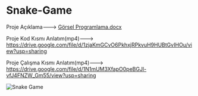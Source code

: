 # Snake-Game

Proje Açıklama--->   [Görsel Programlama.docx](https://github.com/mustafamertkaya/Snake-Game/files/8238744/Gorsel.Programlama.docx)

Proje Kod Kısmı Anlatım(mp4)--->  https://drive.google.com/file/d/1zjaKmGCvO6PkhxjRPkvuH9HUBtGvIHOu/view?usp=sharing

Proje Çalışma Kısmı Anlatım(mp4)--->  https://drive.google.com/file/d/1N1mUM3XfapO0peBGJl-vfJ4FNZW_Gm55/view?usp=sharing


![Snake Game](https://user-images.githubusercontent.com/51024385/158040129-143acf6c-d4a1-4bfc-8b82-898de6f82228.png)

